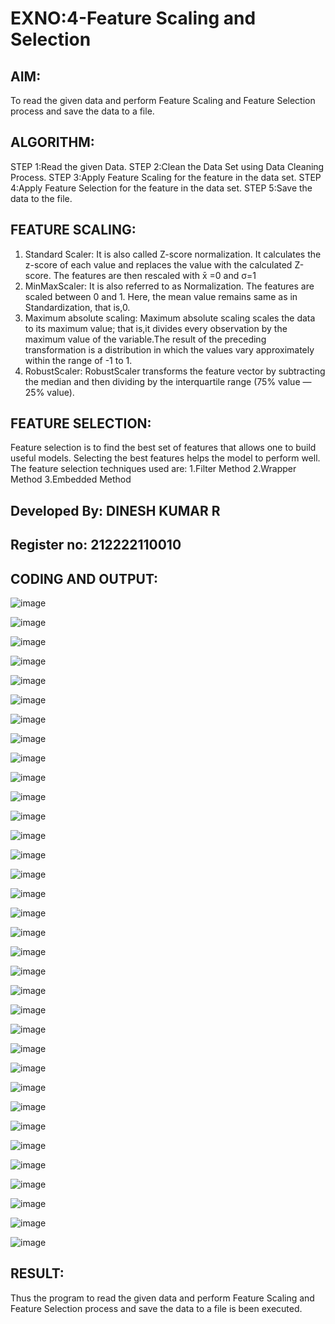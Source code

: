 # EXNO:4-Feature Scaling and Selection
## AIM:
To read the given data and perform Feature Scaling and Feature Selection process and save the
data to a file.

## ALGORITHM:
STEP 1:Read the given Data.
STEP 2:Clean the Data Set using Data Cleaning Process.
STEP 3:Apply Feature Scaling for the feature in the data set.
STEP 4:Apply Feature Selection for the feature in the data set.
STEP 5:Save the data to the file.

## FEATURE SCALING:
1. Standard Scaler: It is also called Z-score normalization. It calculates the z-score of each value and replaces the value with the calculated Z-score. The features are then rescaled with x̄ =0 and σ=1
2. MinMaxScaler: It is also referred to as Normalization. The features are scaled between 0 and 1. Here, the mean value remains same as in Standardization, that is,0.
3. Maximum absolute scaling: Maximum absolute scaling scales the data to its maximum value; that is,it divides every observation by the maximum value of the variable.The result of the preceding transformation is a distribution in which the values vary approximately within the range of -1 to 1.
4. RobustScaler: RobustScaler transforms the feature vector by subtracting the median and then dividing by the interquartile range (75% value — 25% value).

## FEATURE SELECTION:
Feature selection is to find the best set of features that allows one to build useful models. Selecting the best features helps the model to perform well.
The feature selection techniques used are:
1.Filter Method
2.Wrapper Method
3.Embedded Method

## Developed By: DINESH KUMAR R
## Register no: 212222110010

## CODING AND OUTPUT:

![image](https://github.com/DINESH18032004/EXNO-4-DS/assets/119477784/913eae0d-21bb-4a84-af3d-cb16c54ff0f4)

![image](https://github.com/DINESH18032004/EXNO-4-DS/assets/119477784/78d68ca9-4e2d-4a67-a2e4-933810ceb8b3)

![image](https://github.com/DINESH18032004/EXNO-4-DS/assets/119477784/fbfdb76d-b29d-4120-9436-f73be162291b)


![image](https://github.com/DINESH18032004/EXNO-4-DS/assets/119477784/d3c9443a-414e-44fb-ab82-5f3832a6aa08)


![image](https://github.com/DINESH18032004/EXNO-4-DS/assets/119477784/e836609c-92d6-422e-8bf6-a4f9397e8c70)


![image](https://github.com/DINESH18032004/EXNO-4-DS/assets/119477784/7088d7f5-805a-40d1-9002-ce2d199f941e)

![image](https://github.com/DINESH18032004/EXNO-4-DS/assets/119477784/5efd2e9d-030e-44db-afba-698b7a341e40)

![image](https://github.com/DINESH18032004/EXNO-4-DS/assets/119477784/add1295d-e23f-4fef-9c8e-11c701e332ed)

![image](https://github.com/DINESH18032004/EXNO-4-DS/assets/119477784/a6230d3a-7868-40a7-adb7-65c4d8e27df9)

![image](https://github.com/DINESH18032004/EXNO-4-DS/assets/119477784/3682755e-e0f5-4cb2-9089-da7aab3955ca)

![image](https://github.com/DINESH18032004/EXNO-4-DS/assets/119477784/bae50aba-efba-4388-9d4b-f687319a2783)

![image](https://github.com/DINESH18032004/EXNO-4-DS/assets/119477784/9b5b7c7a-bbf8-4eac-a6ba-1d65bf1a53d6)

![image](https://github.com/DINESH18032004/EXNO-4-DS/assets/119477784/907c061a-4000-4307-8fae-a98545f20cc4)

![image](https://github.com/DINESH18032004/EXNO-4-DS/assets/119477784/e97246b6-443a-49f1-b78b-41ca40af16e0)

![image](https://github.com/DINESH18032004/EXNO-4-DS/assets/119477784/b588dedb-c35a-4e0a-8d61-b3cc439b0e55)

![image](https://github.com/DINESH18032004/EXNO-4-DS/assets/119477784/811d72a4-19f6-4576-b308-fc700512ac6d)

![image](https://github.com/DINESH18032004/EXNO-4-DS/assets/119477784/8e415da6-86e8-4bc5-9ede-0e0aa458db4b)

![image](https://github.com/DINESH18032004/EXNO-4-DS/assets/119477784/47b7c095-e25e-41fd-9325-ccb49504b18e)

![image](https://github.com/DINESH18032004/EXNO-4-DS/assets/119477784/ccacfb3c-de6f-4691-87d5-3fff69042f99)

![image](https://github.com/DINESH18032004/EXNO-4-DS/assets/119477784/528e8bf7-d590-46bb-8e3a-9a457112f5e9)

![image](https://github.com/DINESH18032004/EXNO-4-DS/assets/119477784/d3624fd6-f01d-488c-9d32-57a422844e86)

![image](https://github.com/DINESH18032004/EXNO-4-DS/assets/119477784/d94e3509-cafa-42fa-a737-5ee2f8db7e8a)

![image](https://github.com/DINESH18032004/EXNO-4-DS/assets/119477784/020bf1ac-a84c-4cfb-aae9-c1dee741e63a)

![image](https://github.com/DINESH18032004/EXNO-4-DS/assets/119477784/e2eb9fd1-909e-48f3-858d-d0d60450db3e)

![image](https://github.com/DINESH18032004/EXNO-4-DS/assets/119477784/e11bba73-d8fd-48a1-8760-cab234cdadca)

![image](https://github.com/DINESH18032004/EXNO-4-DS/assets/119477784/99725b35-92d5-42de-9a37-b56787627374)

![image](https://github.com/DINESH18032004/EXNO-4-DS/assets/119477784/dfc21072-c6f5-4a60-8194-7442698935a8)

![image](https://github.com/DINESH18032004/EXNO-4-DS/assets/119477784/f254fc02-139d-4c5e-9810-633a66d759d1)

![image](https://github.com/DINESH18032004/EXNO-4-DS/assets/119477784/d6e2580a-4b1d-4d8c-95ee-b2a6af7e37c2)

![image](https://github.com/DINESH18032004/EXNO-4-DS/assets/119477784/986e38c3-e508-4e9f-874c-d16ee0993288)

![image](https://github.com/DINESH18032004/EXNO-4-DS/assets/119477784/2b42d9a4-a7e2-4cfb-9656-efc84220407d)


![image](https://github.com/DINESH18032004/EXNO-4-DS/assets/119477784/c157eb5b-88c2-4f0e-b57a-ef64cbbb8bfb)


![image](https://github.com/DINESH18032004/EXNO-4-DS/assets/119477784/35777a2e-a43a-4a16-a801-b0f1a28c13fd)

![image](https://github.com/DINESH18032004/EXNO-4-DS/assets/119477784/bf85e7c3-7e50-4746-aade-bbdfe6600ca6)


## RESULT:
Thus the program to read the given data and perform Feature Scaling and Feature Selection process and save the data to a file is been executed.
